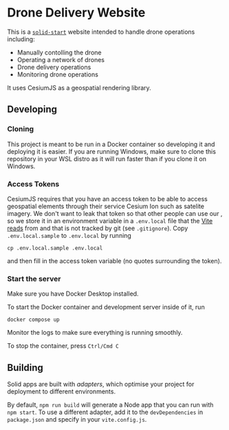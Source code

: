 # Drone Delivery Website

This is a [`solid-start`](https://start.solidjs.com) website intended to handle drone operations including:

* Manually contolling the drone
* Operating a network of drones
* Drone delivery operations
* Monitoring drone operations

It uses CesiumJS as a geospatial rendering library.

## Developing

### Cloning

This project is meant to be run in a Docker container so developing it and deploying it is easier. If you are running Windows, make sure to clone this repository in your WSL distro as it will run faster than if you clone it on Windows.

### Access Tokens

CesiumJS requires that you have an access token to be able to access geospatial elements through their service Cesium Ion such as satelite imagery. We don't want to leak that token so that other people can use our , so we store it in an environment variable in a `.env.local` file that the [Vite reads](https://vitejs.dev/guide/env-and-mode.html) from and that is not tracked by git (see `.gitignore`). Copy `.env.local.sample` to `.env.local` by running 

```
cp .env.local.sample .env.local
``` 

and then fill in the access token variable (no quotes surrounding the token).

### Start the server

Make sure you have Docker Desktop installed.

To start the Docker container and development server inside of it, run

```
docker compose up
```

Monitor the logs to make sure everything is running smoothly.

To stop the container, press `Ctrl/Cmd C`

## Building

Solid apps are built with _adapters_, which optimise your project for deployment to different environments.

By default, `npm run build` will generate a Node app that you can run with `npm start`. To use a different adapter, add it to the `devDependencies` in `package.json` and specify in your `vite.config.js`.